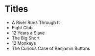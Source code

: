 # Titles

- A River Runs Through It
- Fight Club
- 12 Years a Slave
- The Big Short
- 12 Monkeys
- The Curious Case of Benjamin Buttons

